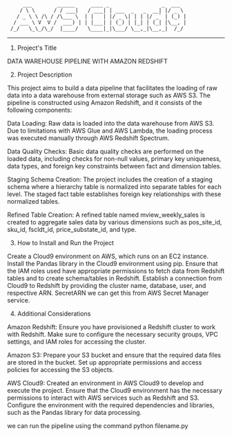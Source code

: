 
         ___        ______     ____ _                 _  ___  
        / \ \      / / ___|   / ___| | ___  _   _  __| |/ _ \ 
       / _ \ \ /\ / /\___ \  | |   | |/ _ \| | | |/ _` | (_) |
      / ___ \ V  V /  ___) | | |___| | (_) | |_| | (_| |\__, |
     /_/   \_\_/\_/  |____/   \____|_|\___/ \__,_|\__,_|  /_/ 
 ----------------------------------------------------------------- 




1. Project's Title

DATA WAREHOUSE PIPELINE WITH AMAZON REDSHIFT

2. Project Description
   
This project aims to build a data pipeline that facilitates the loading of raw data into a data warehouse from external storage such as AWS S3. The pipeline is constructed using Amazon Redshift, and it consists of the following components:

Data Loading: Raw data is loaded into the data warehouse from AWS S3. Due to limitations with AWS Glue and AWS Lambda, the loading process was executed manually through AWS Redshift Spectrum.

Data Quality Checks: Basic data quality checks are performed on the loaded data, including checks for non-null values, primary key uniqueness, data types, and foreign key constraints between fact and dimension tables.

Staging Schema Creation: The project includes the creation of a staging schema where a hierarchy table is normalized into separate tables for each level. The staged fact table establishes foreign key relationships with these normalized tables.

Refined Table Creation: A refined table named mview_weekly_sales is created to aggregate sales data by various dimensions such as pos_site_id, sku_id, fscldt_id, price_substate_id, and type.

3. How to Install and Run the Project
   
Create a Cloud9 environment on AWS, which runs on an EC2 instance.
Install the Pandas library in the Cloud9 environment using pip.
Ensure that the IAM roles used have appropriate permissions to fetch data from Redshift tables and to create schema/tables in Redshift.
Establish a connection from Cloud9 to Redshift by providing the cluster name, database, user, and respective ARN.
SecretARN we can get this from AWS Secret Manager service.

4. Additional Considerations

Amazon Redshift: Ensure you have provisioned a Redshift cluster to work with Redshift. Make sure to configure the necessary security groups, VPC settings, and IAM roles for accessing the cluster.

Amazon S3: Prepare your S3 bucket and ensure that the required data files are stored in the bucket. Set up appropriate permissions and access policies for accessing the S3 objects.

AWS Cloud9: Created an environment in AWS Cloud9 to develop and execute the project. Ensure that the Cloud9 environment has the necessary permissions to interact with AWS services such as Redshift and S3. Configure the environment with the required dependencies and libraries, such as the Pandas library for data processing.

we can run the pipeline using the command python filename.py


